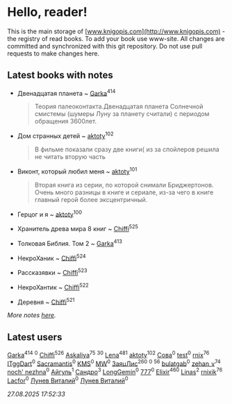 # Hello, reader!
This is the main storage of [www.knigopis.com](http://www.knigopis.com) - the registry of read books.
To add your book use www-site. All changes are committed and synchronized with this git repository.
Do not use pull requests to make changes here.


## Latest books with notes
* Двенадцатая планета ~ [Garka](users/115/115753719718250012620-google)<sup>414</sup>
    > Теория палеоконтакта.Двенадцатая планета Солнечной смистемы (шумеры Луну за планету считали) с периодом обращения 3600лет.

* Дом странных детей ~ [aktoty](users/115/115891840326495240870-google)<sup>102</sup>
    > В фильме показали сразу две книги( из за спойлеров решила не читать вторую часть

* Виконт, который любил меня ~ [aktoty](users/115/115891840326495240870-google)<sup>101</sup>
    > Вторая книга из серии, по которой снимали Бриджертонов. Очень много разницы в книге и сериале, из-за чего в книге главный герой более эксцентричный.

* Герцог и я ~ [aktoty](users/115/115891840326495240870-google)<sup>100</sup>

* Хранитель древа мира 8 книг ~ [Chiffi](users/105/105831994080785626680-google)<sup>525</sup>

* Толковая Библия. Том 2 ~ [Garka](users/115/115753719718250012620-google)<sup>413</sup>

* НекроХаник ~ [Chiffi](users/105/105831994080785626680-google)<sup>524</sup>

* Рассказявки ~ [Chiffi](users/105/105831994080785626680-google)<sup>523</sup>

* НекроХантик ~ [Chiffi](users/105/105831994080785626680-google)<sup>522</sup>

* Деревня ~ [Chiffi](users/105/105831994080785626680-google)<sup>521</sup>


_More notes [here](latest_books_with_notes.md)._


## Latest users
[Garka](users/115/115753719718250012620-google)<sup>414</sup> 
[](users/112/112499141381613191217-google)<sup>0</sup> 
[Chiffi](users/105/105831994080785626680-google)<sup>526</sup> 
[Askaliya](users/326/326783541-vkontakte)<sup>75</sup> 
[](users/105/105803270930838059244-google)<sup>30</sup> 
[Lena](users/106/106288897753354227117-google)<sup>481</sup> 
[aktoty](users/115/115891840326495240870-google)<sup>102</sup> 
[Сова](users/111/111678706154782248327-google)<sup>0</sup> 
[test](users/tes/test-local)<sup>0</sup> 
[rnix](users/rni/rnix-local)<sup>76</sup> 
[ITggDart](users/109/109028180913620975319-google)<sup>0</sup> 
[Sacramantis](users/102/102752109452258353282-google)<sup>0</sup> 
[KMS](users/116/116225468654936056801-google)<sup>0</sup> 
[MW](users/112/112939273652151342554-google)<sup>0</sup> 
[ЗаяцЛис](users/112/112388384595246311466-google)<sup>260</sup> 
[](users/100/100698173543506909054-google)<sup>0</sup> 
[](users/107/107756383717359753203-google)<sup>56</sup> 
[bulatgab](users/110/110922225860264388705-google)<sup>0</sup> 
[zehan_v](users/174/174598622-vkontakte)<sup>74</sup> 
[noch' nezhna](users/114/114697375851244071129-google)<sup>0</sup> 
[Айгуль](users/110/110628523588337726163-google)<sup>1</sup> 
[Сандро](users/108/108237148933511407715-google)<sup>3</sup> 
[LongGemin](users/115/115529136518387382118-google)<sup>0</sup> 
[777](users/110/110447263603270793076-google)<sup>0</sup> 
[Elixir](users/115/115826717712507836033-google)<sup>460</sup> 
[Linas](users/111/111754056754751183886-google)<sup>2</sup> 
[rnixik](users/116/116191270391964650818-google)<sup>76</sup> 
[Lacfor](users/100/100034469369076891567-google)<sup>0</sup> 
[Лунев Виталий](users/d51/d51d3296763ca6fa-liveid)<sup>0</sup> 
[Лунев Виталий](users/105/105094667890867197709-google)<sup>0</sup> 


_27.08.2025 17:52:33_
